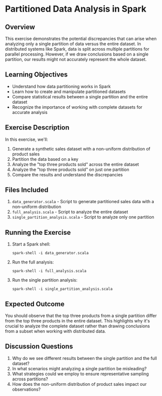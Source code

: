 # Partitioned Data Analysis in Spark

## Overview

This exercise demonstrates the potential discrepancies that can arise when analyzing only a single partition of data versus the entire dataset. In distributed systems like Spark, data is split across multiple partitions for parallel processing. However, if we draw conclusions based on a single partition, our results might not accurately represent the whole dataset.

## Learning Objectives

- Understand how data partitioning works in Spark
- Learn how to create and manipulate partitioned datasets
- Compare statistical results between a single partition and the entire dataset
- Recognize the importance of working with complete datasets for accurate analysis

## Exercise Description

In this exercise, we'll:

1. Generate a synthetic sales dataset with a non-uniform distribution of product sales
1. Partition the data based on a key
1. Analyze the "top three products sold" across the entire dataset
1. Analyze the "top three products sold" on just one partition
1. Compare the results and understand the discrepancies

## Files Included

1. `data_generator.scala` - Script to generate partitioned sales data with a non-uniform distribution
1. `full_analysis.scala` - Script to analyze the entire dataset
1. `single_partition_analysis.scala` - Script to analyze only one partition

## Running the Exercise

1. Start a Spark shell:
   ```
   spark-shell -i data_generator.scala
   ```

1. Run the full analysis:
   ```
   spark-shell -i full_analysis.scala
   ```

1. Run the single partition analysis:
   ```
   spark-shell -i single_partition_analysis.scala
   ```

## Expected Outcome

You should observe that the top three products from a single partition differ from the top three products in the entire dataset. This highlights why it's crucial to analyze the complete dataset rather than drawing conclusions from a subset when working with distributed data.

## Discussion Questions

1. Why do we see different results between the single partition and the full dataset?
1. In what scenarios might analyzing a single partition be misleading?
1. What strategies could we employ to ensure representative sampling across partitions?
1. How does the non-uniform distribution of product sales impact our observations?
